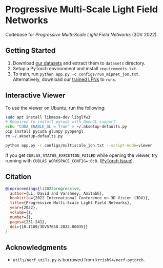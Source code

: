 # Progressive Multi-Scale Light Field Networks

Codebase for _Progressive Multi-Scale Light Field Networks_ (3DV 2022).

## Getting Started

1. Download [our datasets](https://drive.google.com/drive/folders/16rtVRySPl5mujoEaowMoU2b71btljUPz?usp=sharing) and extract them to `datasets` directory.
2. Setup a PyTorch environment and install `requirements.txt`.
3. To train, run `python app.py -c configs/run_mipnet_jon.txt`. \
   Alternatively, download our [trained LFNs](https://drive.google.com/drive/folders/16rtVRySPl5mujoEaowMoU2b71btljUPz?usp=sharing) to `runs`.


## Interactive Viewer

To use the viewer on Ubuntu, run the following:
```bash
sudo apt install libmesa-dev libglfw3
# Required to install pycuda with OpenGL support
echo "CUDA_ENABLE_GL = True" > ~/.aksetup-defaults.py
pip install pycuda glumpy pyopengl
rm ~/.aksetup-defaults.py

python app.py -c configs/multiscale_jon.txt --script-mode=viewer
```

If you get `CUBLAS_STATUS_EXECUTION_FAILED` while opening the viewer, try running with `CUBLAS_WORKSPACE_CONFIG=:0:0`. ([PyTorch Issue](https://github.com/pytorch/pytorch/issues/54975)).


## Citation

```bibtex
@inproceedings{li2022progressive,
  author={Li, David and Varshney, Amitabh},
  booktitle={2022 International Conference on 3D Vision (3DV)}, 
  title={Progressive Multi-Scale Light Field Networks}, 
  year={2022},
  volume={},
  number={},
  pages={231-241},
  doi={10.1109/3DV57658.2022.00035}}
}
```

## Acknowledgments

- `utils/nerf_utils.py` is borrowed from `krrish94/nerf-pytorch`.
